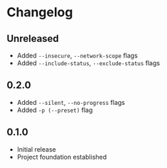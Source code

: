 # Changelog

## Unreleased

- Added `--insecure`, `--network-scope` flags
- Added `--include-status`, `--exclude-status` flags

## 0.2.0

- Added `--silent`, `--no-progress` flags
- Added `-p (--preset)` flag

## 0.1.0

- Initial release
- Project foundation established